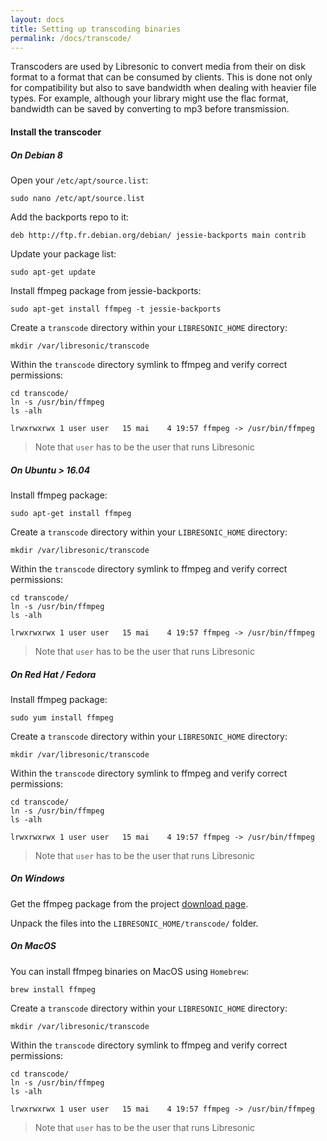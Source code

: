 ```yaml
---
layout: docs
title: Setting up transcoding binaries
permalink: /docs/transcode/
---
```

Transcoders are used by Libresonic to convert media from their on disk format to a format that can be consumed by clients. This is done not only for compatibility but also to save bandwidth when dealing with heavier file types. For example, although your library might use the flac format, bandwidth can be saved by converting to mp3 before transmission.

#### Install the transcoder

##### On Debian 8

Open your `/etc/apt/source.list`:

```
sudo nano /etc/apt/source.list
```

Add the backports repo to it:

```
deb http://ftp.fr.debian.org/debian/ jessie-backports main contrib
```

Update your package list:

```
sudo apt-get update
```

Install ffmpeg package from jessie-backports:

```
sudo apt-get install ffmpeg -t jessie-backports
```

Create a `transcode` directory within your `LIBRESONIC_HOME` directory:

```
mkdir /var/libresonic/transcode
```

Within the `transcode` directory symlink to ffmpeg and verify correct permissions:

```
cd transcode/
ln -s /usr/bin/ffmpeg
ls -alh
```
```
lrwxrwxrwx 1 user user   15 mai    4 19:57 ffmpeg -> /usr/bin/ffmpeg
```

> Note that `user` has to be the user that runs Libresonic

##### On Ubuntu > 16.04

Install ffmpeg package:

```
sudo apt-get install ffmpeg
```

Create a `transcode` directory within your `LIBRESONIC_HOME` directory:

```
mkdir /var/libresonic/transcode
```

Within the `transcode` directory symlink to ffmpeg and verify correct permissions:

```
cd transcode/
ln -s /usr/bin/ffmpeg
ls -alh
```
```
lrwxrwxrwx 1 user user   15 mai    4 19:57 ffmpeg -> /usr/bin/ffmpeg
```
> Note that `user` has to be the user that runs Libresonic

##### On Red Hat / Fedora

Install ffmpeg package:

```
sudo yum install ffmpeg
```

Create a `transcode` directory within your `LIBRESONIC_HOME` directory:

```
mkdir /var/libresonic/transcode
```

Within the `transcode` directory symlink to ffmpeg and verify correct permissions:

```
cd transcode/
ln -s /usr/bin/ffmpeg
ls -alh
```
```
lrwxrwxrwx 1 user user   15 mai    4 19:57 ffmpeg -> /usr/bin/ffmpeg
```
> Note that `user` has to be the user that runs Libresonic

##### On Windows

Get the ffmpeg package from the project [download page](https://ffmpeg.zeranoe.com/builds/).

Unpack the files into the `LIBRESONIC_HOME/transcode/` folder.

##### On MacOS

You can install ffmpeg binaries on MacOS using `Homebrew`:

```
brew install ffmpeg
```

Create a `transcode` directory within your `LIBRESONIC_HOME` directory:

```
mkdir /var/libresonic/transcode
```

Within the `transcode` directory symlink to ffmpeg and verify correct permissions:

```
cd transcode/
ln -s /usr/bin/ffmpeg
ls -alh
```
```
lrwxrwxrwx 1 user user   15 mai    4 19:57 ffmpeg -> /usr/bin/ffmpeg
```
> Note that `user` has to be the user that runs Libresonic
